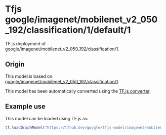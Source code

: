 # Tfjs google/imagenet/mobilenet_v2_050_192/classification/1/default/1
TF.js deployment of google/imagenet/mobilenet_v2_050_192/classification/1.

<!-- parent-model: google/imagenet/mobilenet_v2_050_192/classification/1 -->

## Origin

This model is based on [google/imagenet/mobilenet_v2_050_192/classification/1](https://tfhub.dev/google/imagenet/mobilenet_v2_050_192/classification/1).

This model has been automatically converted using the [TF.js converter](https://github.com/tensorflow/tfjs/tree/master/tfjs-converter).

## Example use
This model can be loaded using TF.js as:

```javascript
tf.loadGraphModel("https://tfhub.dev/google/tfjs-model/imagenet/mobilenet_v2_050_192/classification/1/default/1", { fromTFHub: true })
```
